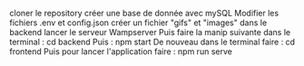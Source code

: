cloner le repository
créer une base de donnée avec mySQL
Modifier les fichiers .env et config.json
créer un fichier "gifs" et "images" dans le backend
lancer le serveur Wampserver
Puis faire la manip suivante dans le terminal : cd backend
 Puis : npm start
 De  nouveau dans le terminal faire : cd frontend
Puis pour lancer l'application faire : npm run serve